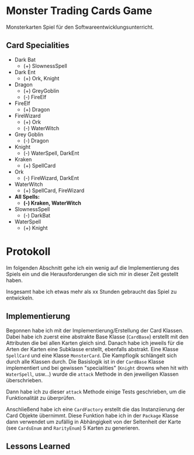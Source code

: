 # Monster Trading Cards Game

Monsterkarten Spiel für den Softwareentwicklungsunterricht.

## Card Specialities

- Dark Bat
  - (+) SlownessSpell
- Dark Ent
  - (+) Ork, Knight
- Dragon
  - (+) GreyGoblin
  - (-) FireElf
- FireElf
  - (+) Dragon
- FireWizard
  - (+) Ork
  - (-) WaterWitch
- Grey Goblin
  - (-) Dragon
- Knight
  - (-) WaterSpell, DarkEnt
- Kraken
  - (+) SpellCard
- Ork
  - (-) FireWizard, DarkEnt
- WaterWitch
  - (+) SpellCard, FireWizard
- **All Spells:**
  - **(-) Kraken, WaterWitch**
- SlownessSpell
  - (-) DarkBat
- WaterSpell
  - (+) Knight

# Protokoll

Im folgenden Abschnitt gehe ich ein wenig auf die Implementierung des Spiels ein und die Herausforderungen die sich mir
in dieser Zeit gestellt haben.

Insgesamt habe ich etwas mehr als xx Stunden gebraucht das Spiel zu entwickeln.

## Implementierung

Begonnen habe ich mit der Implementierung/Erstellung der Card Klassen. Dabei habe ich zuerst eine abstrakte Base Klasse
(`CardBase`) erstellt mit den Attributen die bei allen Karten gleich sind. Danach habe ich jeweils für die Arten der
Karten eine Subklasse erstellt, ebenfalls abstrakt. Eine Klasse `SpellCard` und eine Klasse `MonsterCard`. Die
Kampflogik schlängelt sich durch alle Klassen durch. Die Basislogik ist in der `CardBase` Klasse implementiert und bei
gewissen "specialities" (`Knight` drowns when hit with `WaterSpell`, usw...) wurde die `attack` Methode in den
jeweiligen Klassen überschrieben.

Dann habe ich zu dieser `attack` Methode einige Tests geschrieben, um die Funktionalität zu überprüfen.

Anschließend habe ich eine `CardFactory` erstellt die das Instanziierung der Card Objekte übernimmt. Diese Funktion habe
ich in der `Package` Klasse dann verwendet um zufällig in Abhängigkeit von der Seltenheit der Karte (see `CardsEnum`
and `RarityEnum`)
5 Karten zu generieren.

## Lessons Learned